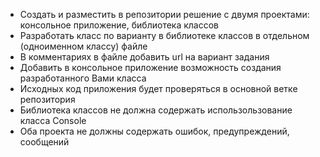 - Создать и разместить в репозитории решение с двумя проектами: консольное приложение, библиотека классов
- Разработать класс по варианту в библиотеке классов в отдельном (одноименном классу) файле
- В комментариях в файле добавить url на вариант задания
- Добавить в консольное приложение возможность создания разработанного Вами класса
- Исходных код приложения будет проверяться в основной ветке репозитория
- Библиотека классов не должна содержать использользование класса Console
- Оба проекта не должны содержать ошибок, предупреждений, сообщений
